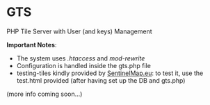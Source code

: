 # GTS
PHP Tile Server with User (and keys) Management

**Important Notes**:

- The system uses *.htaccess* and *mod-rewrite*
- Configuration is handled inside the gts.php file
- testing-tiles kindly provided by [SentinelMap.eu](https://sentinelmap.eu): to test it, use the test.html provided (after having set up the DB and gts.php)

(more info coming soon...)
